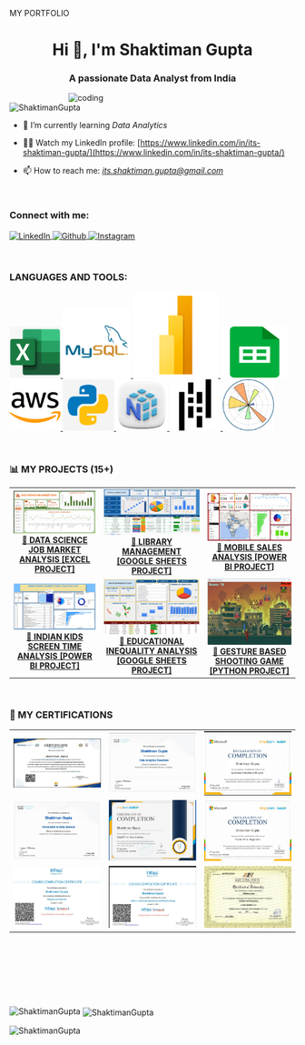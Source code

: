MY PORTFOLIO
<h1 align="center">Hi 👋, I'm Shaktiman Gupta</h1>
<h3 align="center">A passionate Data Analyst from India</h3>
<img align="right" alt="coding" width="400" src="https://user-images.githubusercontent.com/55389276/140866485-8fb1c876-9a8f-4d6a-98dc-08c4981eaf70.gif">

<p align="left"> 
  <img src="https://komarev.com/ghpvc/?username=ShaktimanGupta&label=Profile%20views&color=0e75b6&style=flat" alt="ShaktimanGupta" /> 
</p>

- 🌱 I’m currently learning *Data Analytics*

- 👨‍💻 Watch my LinkedIn profile: [https://www.linkedin.com/in/its-shaktiman-gupta/](https://www.linkedin.com/in/its-shaktiman-gupta/)

- 📫 How to reach me: *its.shaktiman.gupta@gmail.com*
<br>
<h3 align="left">Connect with me:</h3>
<p align="left">
  <a href="https://www.linkedin.com/in/its-shaktiman-gupta/" target="blank">
    <img align="center" src="https://raw.githubusercontent.com/rahuldkjain/github-profile-readme-generator/master/src/images/icons/Social/linked-in-alt.svg" alt="LinkedIn" height="30" width="40" />
  </a>
 <a href="https://github.com/ShaktimanGupta" target="blank">
    <img align="center" src="https://cdn.jsdelivr.net/gh/devicons/devicon/icons/github/github-original.svg" alt="Github" height="30" width="40" />
  </a>
  <a href="https://www.instagram.com/shaktiman_gupta_01/" target="blank">
    <img align="center" src="https://raw.githubusercontent.com/rahuldkjain/github-profile-readme-generator/master/src/images/icons/Social/instagram.svg" alt="Instagram" height="30" width="40" />
  </a>
</p>
<br>
<h3 align="left">LANGUAGES AND TOOLS:</h3>

<p align="left">
  <a href="https://www.microsoft.com/en-us/microsoft-365/excel" target="_blank" rel="noreferrer">
    <img src="assets/icons/990-9907356_microsoft-excel-icon-microsoft-excel.jpg" alt="excel" width="90" height="90"/>
  </a>
  <a href="https://www.mysql.com/" target="_blank" rel="noreferrer">
    <img src="assets/icons/mysql-5-logo-png-transparent.png" alt="mysql" width="120" height="120"/>
  </a>
  <a href="https://powerbi.microsoft.com/" target="_blank" rel="noreferrer">
    <img src="assets/icons/Power-BI-Logo.png" alt="powerbi" width="150" height="150"/>
  </a>
   <a href="https://docs.google.com/spreadsheets/u/0/" target="_blank" rel="noreferrer">
    <img src="assets/icons/5968557.png" alt="google sheets" width="120" height="90"/>
  </a>
  <a href="https://aws.amazon.com/" target="_blank" rel="noreferrer">
    <img src="assets/icons/aws-color.png" alt="aws" width="90" height="90"/>
  </a>
  <a href="https://www.python.org/" target="_blank" rel="noreferrer">
    <img src="assets/icons/hd-python-logo-symbol-transparent-png-735811696257415dbkifcuokn.png" alt="python" width="90" height="90"/>
  </a>
  <a href="https://numpy.org/" target="_blank" rel="noreferrer">
    <img src="assets/icons/free-numpy-9294869-7578012.webp" alt="opencv" width="90" height="90"/>
  </a>
  <a href="https://pandas.org/" target="_blank" rel="noreferrer">
    <img src="assets/icons/images.png" alt="pandas" width="90" height="90"/>
  </a>
  <a href="https://matplotlib.org/stable/" target="_blank" rel="noreferrer">
    <img src="assets/icons/svgicons.png" alt="matplotlib" width="90" height="90"/>
  </a>
</p>

<br>
<h3 align="left">📊 MY PROJECTS (15+) </h3>

<table>
  <tr>
    <td align="center" width="300">
      <a href="https://github.com/ShaktimanGupta/DATA-SCIENCE-JOBS-IN-INDIA-ANALYSIS-EXCEL-PROJECT" target="_blank">
        <img src="assets/projects/SCREENSHOT 1 (1).png" alt="Sales Dashboard" width="250"/>
        <br><b>📁 DATA SCIENCE JOB MARKET ANALYSIS [EXCEL PROJECT]</b>
      </a>
    </td>
    <td align="center" width="300">
      <a href="https://github.com/ShaktimanGupta/LIBRARY_MANAGEMENT_GOOGLE_SHEETS_PROJECT" target="_blank">
        <img src="assets/projects/Screenshot 2025-09-10 161809.png" alt="Library management" height="100%" width="350"/>
        <br><b>📁 LIBRARY MANAGEMENT [GOOGLE SHEETS PROJECT] </b>
      </a>
    </td>
    <td align="center" width="300">
      <a href="https://github.com/ShaktimanGupta/MOBILE-SALES-DASHBOARD-USING-POWER-BI" target="_blank">
        <img src="assets/projects/Screenshot 2025-09-10 195336.png" height="90%" width="240"/>
        <br><b>📁 MOBILE SALES ANALYSIS [POWER BI PROJECT] </b>
      </a>
    </td>
  </tr>
  <tr>
    <td align="center" width="300">
      <a href="https://github.com/ShaktimanGupta/INDIAN-KIDS-SCREEN-TIME-ANALYSIS-PROJECT-IN-POWERBI" target="_blank">
        <img src="assets/projects/Screenshot 2.png" width="250"/>
        <br><b>📁 INDIAN KIDS SCREEN TIME ANALYSIS [POWER BI PROJECT] </b>
      </a>
    </td>
    <td align="center" width="300">
      <a href="https://github.com/ShaktimanGupta/EDUCATIONAL_INEQUALITY_ANALYSIS_USING_GOOGLE_SHEETS" target="_blank">
        <img src="assets/projects/Screenshot 2025-09-10 203432.png" width="230"/>
        <br><b>📁 EDUCATIONAL INEQUALITY ANALYSIS [GOOGLE SHEETS PROJECT] </b>
      </a>
    </td>
    <td align="center" width="300">
      <a href="https://github.com/ShaktimanGupta/GESTURE_GAME_MACHINE_LEARNING_PROJECT" target="_blank">
        <img src="assets/projects/Screenshot 2024-01-21 181005.png" width="220"/>
        <br><b>📁 GESTURE BASED SHOOTING GAME [PYTHON PROJECT] </b>
      </a>
    </td>
  </tr>
</table>

<br>
<h3 align="left">🏅 MY CERTIFICATIONS </h3>

<table>
  <tr>
    <td align="center" width="300">
        <img src="assets/certifications/Screenshot 2025-09-10 211651.png" alt="Sales Dashboard" width="300"/>
      </a>
    </td>
    <td align="center" width="300">
       <img src="assets/certifications/WhatsApp Image 2025-09-10 at 21.01.29_7b10dda2.jpg" width="250"/>
      </a>
    </td>
    <td align="center" width="300">
        <img src="assets/certifications/WhatsApp Image 2025-09-10 at 21.01.30_09a38ebb.jpg" height="90%" width="240"/>
      </a>
    </td>
  </tr>
  <tr>
    <td align="center" width="300">
        <img src="assets/certifications/WhatsApp Image 2025-09-10 at 21.01.30_3155260d.jpg" width="250"/>
      </a>
    </td>
    <td align="center" width="300">
      <img src="assets/certifications/WhatsApp Image 2025-09-10 at 21.01.31_16fee396.jpg" width="230"/>
      </a>
    </td>
    <td align="center" width="300">
        <img src="assets/certifications/WhatsApp Image 2025-09-10 at 21.01.31_320dab8d.jpg" width="220"/>
      </a>
    </td>
  </tr>
   <tr>
    <td align="center" width="300">
        <img src="assets/certifications/WhatsApp Image 2025-09-10 at 21.01.32_541e0352.jpg" width="250"/>
      </a>
    </td>
    <td align="center" width="300">
      <img src="assets/certifications/WhatsApp Image 2025-09-10 at 21.01.35_572da005.jpg" width="230"/>
      </a>
    </td>
    <td align="center" width="300">
        <img src="assets/certifications/WhatsApp Image 2025-09-10 at 21.01.36_1e4ba866.jpg" width="220"/>
      </a>
    </td>
  </tr>
</table>

<br><br>
<br>
<br>
<br>
<br>

<p><img align="left" src="https://github-readme-stats.vercel.app/api/top-langs?username=ShaktimanGupta&show_icons=true&locale=en&layout=compact" alt="ShaktimanGupta" /></p>

<p>&nbsp;<img align="center" src="https://github-readme-stats.vercel.app/api?username=ShaktimanGupta&show_icons=true&locale=en" alt="ShaktimanGupta" /></p>

<p><img align="center" src="https://github-readme-streak-stats.herokuapp.com/?user=ShaktimanGupta&" alt="ShaktimanGupta" /></p>
